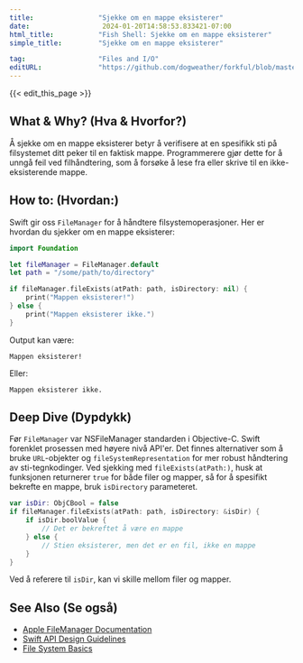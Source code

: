 ```yaml
---
title:                "Sjekke om en mappe eksisterer"
date:                  2024-01-20T14:58:53.833421-07:00
html_title:           "Fish Shell: Sjekke om en mappe eksisterer"
simple_title:         "Sjekke om en mappe eksisterer"

tag:                  "Files and I/O"
editURL:              "https://github.com/dogweather/forkful/blob/master/content/no/swift/checking-if-a-directory-exists.md"
---
```


{{< edit_this_page >}}

## What & Why? (Hva & Hvorfor?)
Å sjekke om en mappe eksisterer betyr å verifisere at en spesifikk sti på filsystemet ditt peker til en faktisk mappe. Programmerere gjør dette for å unngå feil ved filhåndtering, som å forsøke å lese fra eller skrive til en ikke-eksisterende mappe.

## How to: (Hvordan:)
Swift gir oss `FileManager` for å håndtere filsystemoperasjoner. Her er hvordan du sjekker om en mappe eksisterer:

```Swift
import Foundation

let fileManager = FileManager.default
let path = "/some/path/to/directory"

if fileManager.fileExists(atPath: path, isDirectory: nil) {
    print("Mappen eksisterer!")
} else {
    print("Mappen eksisterer ikke.")
}
```

Output kan være:

```
Mappen eksisterer!
```

Eller:

```
Mappen eksisterer ikke.
```

## Deep Dive (Dypdykk)
Før `FileManager` var NSFileManager standarden i Objective-C. Swift forenklet prosessen med høyere nivå API'er. Det finnes alternativer som å bruke `URL`-objekter og `fileSystemRepresentation` for mer robust håndtering av sti-tegnkodinger. Ved sjekking med `fileExists(atPath:)`, husk at funksjonen returnerer `true` for både filer og mapper, så for å spesifikt bekrefte en mappe, bruk `isDirectory` parameteret.

```Swift
var isDir: ObjCBool = false
if fileManager.fileExists(atPath: path, isDirectory: &isDir) {
    if isDir.boolValue {
        // Det er bekreftet å være en mappe
    } else {
        // Stien eksisterer, men det er en fil, ikke en mappe
    }
}
```

Ved å referere til `isDir`, kan vi skille mellom filer og mapper.

## See Also (Se også)
- [Apple FileManager Documentation](https://developer.apple.com/documentation/foundation/filemanager)
- [Swift API Design Guidelines](https://www.swift.org/documentation/api-design-guidelines/)
- [File System Basics](https://developer.apple.com/library/archive/documentation/FileManagement/Conceptual/FileSystemProgrammingGuide/FileSystemOverview/FileSystemOverview.html)
